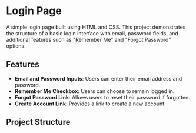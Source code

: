 # Login Page

A simple login page built using HTML and CSS. This project demonstrates the structure of a basic login interface with email, password fields, and additional features such as "Remember Me" and "Forgot Password" options.

## Features
- **Email and Password Inputs**: Users can enter their email address and password.
- **Remember Me Checkbox**: Users can choose to remain logged in.
- **Forgot Password Link**: Allows users to reset their password if forgotten.
- **Create Account Link**: Provides a link to create a new account.

## Project Structure
